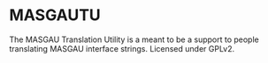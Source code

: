 MASGAUTU
===
The MASGAU Translation Utility is a meant to be a support to people translating MASGAU interface strings. Licensed under GPLv2.
